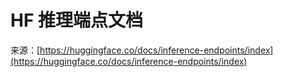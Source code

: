 # HF 推理端点文档

来源：[https://huggingface.co/docs/inference-endpoints/index](https://huggingface.co/docs/inference-endpoints/index)
